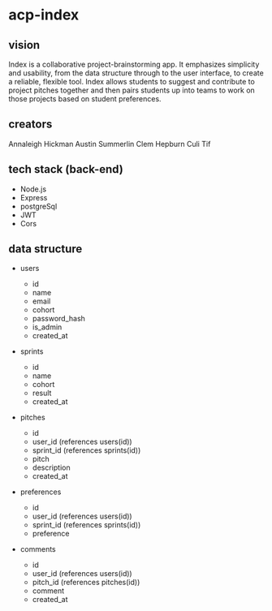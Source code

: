 # acp-index

## vision
Index is a collaborative project-brainstorming app. It emphasizes simplicity and usability, from the data structure through to the user interface, to create a reliable, flexible tool. Index allows students to suggest and contribute to project pitches together and then pairs students up into teams to work on those projects based on student preferences.

## creators
Annaleigh Hickman
Austin Summerlin
Clem Hepburn
Culi Tif

## tech stack (back-end)
- Node.js
- Express
- postgreSql
- JWT
- Cors

## data structure
- users
  - id
  - name
  - email
  - cohort
  - password_hash
  - is_admin
  - created_at
 
- sprints
  - id
  - name
  - cohort
  - result
  - created_at

- pitches
  - id
  - user_id (references users(id))
  - sprint_id (references sprints(id))
  - pitch
  - description
  - created_at

- preferences
  - id
  - user_id (references users(id))
  - sprint_id (references sprints(id))
  - preference

- comments
  - id
  - user_id (references users(id))
  - pitch_id (references pitches(id))
  - comment
  - created_at

